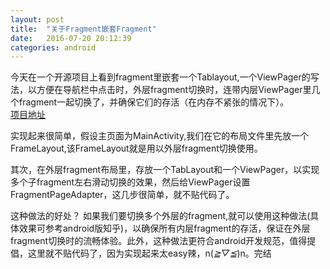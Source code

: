 ```yaml
---
layout: post
title:  "关于Fragment嵌套Fragment"
date:   2016-07-20 20:12:39
categories: android
---
```


今天在一个开源项目上看到fragment里嵌套一个Tablayout,一个ViewPager的写法，以方便在导航栏中点击时，外层fragment切换时，连带内层ViewPager里几个fragment一起切换了，并确保它们的存活（在内存不紧张的情况下）。                                                                                                                           
[ 项目地址 ][project-address]

实现起来很简单，假设主页面为MainActivity,我们在它的布局文件里先放一个FrameLayout,该FrameLayout就是用以外层fragment切换使用。

其次，在外层fragment布局里，存放一个TabLayout和一个ViewPager，以实现多个子fragment左右滑动切换的效果，然后给ViewPager设置FragmentPageAdapter，这几步很简单，就不贴代码了。

这种做法的好处？
如果我们要切换多个外层的fragment,就可以使用这种做法(具体效果可参考android版知乎)，以确保所有内层fragment的存活，保证在外层fragment切换时的流畅体验。此外，这种做法更符合android开发规范，值得提倡，这里就不贴代码了，因为实现起来太easy辣，n(*≧▽≦*)n。完结

[project-address]: https://github.com/DanteAndroid/Knowledge

